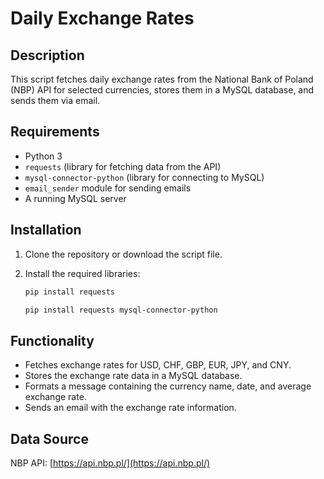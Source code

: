 # Daily Exchange Rates

## Description
This script fetches daily exchange rates from the National Bank of Poland (NBP) API for selected currencies, stores them in a MySQL database, and sends them via email.

## Requirements
- Python 3
- `requests` (library for fetching data from the API)
- `mysql-connector-python` (library for connecting to MySQL)
- `email_sender` module for sending emails
-  A running MySQL server

## Installation
1. Clone the repository or download the script file.
2. Install the required libraries:
   ```sh
   pip install requests
   ```
   
   ```sh
   pip install requests mysql-connector-python
   ```

## Functionality
- Fetches exchange rates for USD, CHF, GBP, EUR, JPY, and CNY.
- Stores the exchange rate data in a MySQL database.
- Formats a message containing the currency name, date, and average exchange rate.
- Sends an email with the exchange rate information.

## Data Source
NBP API: [https://api.nbp.pl/](https://api.nbp.pl/)
